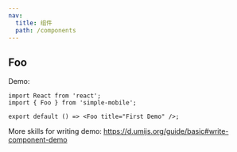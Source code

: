 ```yaml
---
nav:
  title: 组件
  path: /components
---
```


## Foo

Demo:

```tsx
import React from 'react';
import { Foo } from 'simple-mobile';

export default () => <Foo title="First Demo" />;
```

More skills for writing demo: https://d.umijs.org/guide/basic#write-component-demo
